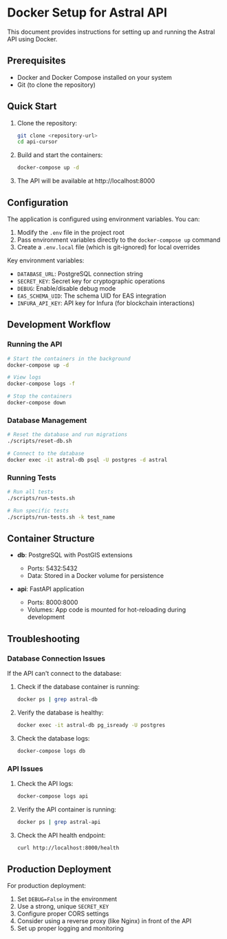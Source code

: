 # Docker Setup for Astral API

This document provides instructions for setting up and running the Astral API using Docker.

## Prerequisites

- Docker and Docker Compose installed on your system
- Git (to clone the repository)

## Quick Start

1. Clone the repository:
   ```bash
   git clone <repository-url>
   cd api-cursor
   ```

2. Build and start the containers:
   ```bash
   docker-compose up -d
   ```

3. The API will be available at http://localhost:8000

## Configuration

The application is configured using environment variables. You can:

1. Modify the `.env` file in the project root
2. Pass environment variables directly to the `docker-compose up` command
3. Create a `.env.local` file (which is git-ignored) for local overrides

Key environment variables:

- `DATABASE_URL`: PostgreSQL connection string
- `SECRET_KEY`: Secret key for cryptographic operations
- `DEBUG`: Enable/disable debug mode
- `EAS_SCHEMA_UID`: The schema UID for EAS integration
- `INFURA_API_KEY`: API key for Infura (for blockchain interactions)

## Development Workflow

### Running the API

```bash
# Start the containers in the background
docker-compose up -d

# View logs
docker-compose logs -f

# Stop the containers
docker-compose down
```

### Database Management

```bash
# Reset the database and run migrations
./scripts/reset-db.sh

# Connect to the database
docker exec -it astral-db psql -U postgres -d astral
```

### Running Tests

```bash
# Run all tests
./scripts/run-tests.sh

# Run specific tests
./scripts/run-tests.sh -k test_name
```

## Container Structure

- **db**: PostgreSQL with PostGIS extensions
  - Ports: 5432:5432
  - Data: Stored in a Docker volume for persistence

- **api**: FastAPI application
  - Ports: 8000:8000
  - Volumes: App code is mounted for hot-reloading during development

## Troubleshooting

### Database Connection Issues

If the API can't connect to the database:

1. Check if the database container is running:
   ```bash
   docker ps | grep astral-db
   ```

2. Verify the database is healthy:
   ```bash
   docker exec -it astral-db pg_isready -U postgres
   ```

3. Check the database logs:
   ```bash
   docker-compose logs db
   ```

### API Issues

1. Check the API logs:
   ```bash
   docker-compose logs api
   ```

2. Verify the API container is running:
   ```bash
   docker ps | grep astral-api
   ```

3. Check the API health endpoint:
   ```bash
   curl http://localhost:8000/health
   ```

## Production Deployment

For production deployment:

1. Set `DEBUG=False` in the environment
2. Use a strong, unique `SECRET_KEY`
3. Configure proper CORS settings
4. Consider using a reverse proxy (like Nginx) in front of the API
5. Set up proper logging and monitoring
